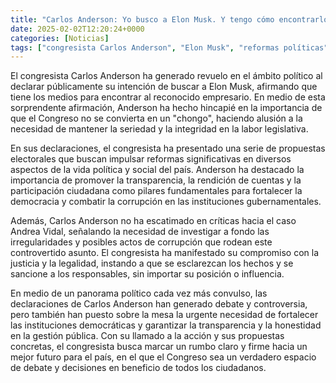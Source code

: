 ```yaml
---
title: "Carlos Anderson: Yo busco a Elon Musk. Y tengo cómo encontrarlo”"
date: 2025-02-02T12:20:24+0000
categories: [Noticias]
tags: ["congresista Carlos Anderson", "Elon Musk", "reformas políticas", "transparencia", "corrupción", "participación ciudadana", "instituciones democráticas."]
---
```


El congresista Carlos Anderson ha generado revuelo en el ámbito político al declarar públicamente su intención de buscar a Elon Musk, afirmando que tiene los medios para encontrar al reconocido empresario. En medio de esta sorprendente afirmación, Anderson ha hecho hincapié en la importancia de que el Congreso no se convierta en un "chongo", haciendo alusión a la necesidad de mantener la seriedad y la integridad en la labor legislativa.

En sus declaraciones, el congresista ha presentado una serie de propuestas electorales que buscan impulsar reformas significativas en diversos aspectos de la vida política y social del país. Anderson ha destacado la importancia de promover la transparencia, la rendición de cuentas y la participación ciudadana como pilares fundamentales para fortalecer la democracia y combatir la corrupción en las instituciones gubernamentales.

Además, Carlos Anderson no ha escatimado en críticas hacia el caso Andrea Vidal, señalando la necesidad de investigar a fondo las irregularidades y posibles actos de corrupción que rodean este controvertido asunto. El congresista ha manifestado su compromiso con la justicia y la legalidad, instando a que se esclarezcan los hechos y se sancione a los responsables, sin importar su posición o influencia.

En medio de un panorama político cada vez más convulso, las declaraciones de Carlos Anderson han generado debate y controversia, pero también han puesto sobre la mesa la urgente necesidad de fortalecer las instituciones democráticas y garantizar la transparencia y la honestidad en la gestión pública. Con su llamado a la acción y sus propuestas concretas, el congresista busca marcar un rumbo claro y firme hacia un mejor futuro para el país, en el que el Congreso sea un verdadero espacio de debate y decisiones en beneficio de todos los ciudadanos.
    